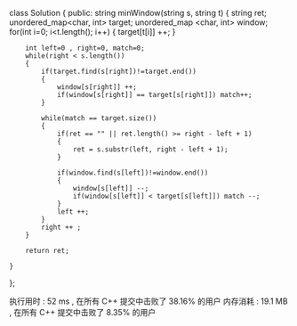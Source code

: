 class Solution {
public:
    string minWindow(string s, string t) {
        string ret;
        unordered_map<char, int> target;
        unordered_map <char, int> window;
        for(int i=0; i<t.length(); i++)
        {
            target[t[i]] ++;
        }

        int left=0 , right=0, match=0;
        while(right < s.length())
        {
            if(target.find(s[right])!=target.end())
            {
                window[s[right]] ++;
                if(window[s[right]] == target[s[right]]) match++;
            }

            while(match == target.size())
            {
                if(ret == "" || ret.length() >= right - left + 1)
                {
                    ret = s.substr(left, right - left + 1);
                }

                if(window.find(s[left])!=window.end())
                {
                    window[s[left]] --;
                    if(window[s[left]] < target[s[left]]) match --;
                }
                left ++;
            }
            right ++ ;
        }

        return ret;

    }
};

执行用时 :
52 ms
, 在所有 C++ 提交中击败了
38.16%
的用户
内存消耗 :
19.1 MB
, 在所有 C++ 提交中击败了
8.35%
的用户
